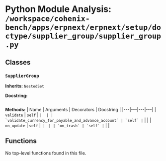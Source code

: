 # Python Module Analysis: `/workspace/cohenix-bench/apps/erpnext/erpnext/setup/doctype/supplier_group/supplier_group.py`

## Classes

### `SupplierGroup`
**Inherits:** `NestedSet`


**Docstring:**
```

```

**Methods:**
| Name | Arguments | Decorators | Docstring |
|---|---|---|---|
| `validate` | `self` | `` |  |
| `validate_currency_for_payable_and_advance_account` | `self` | `` |  |
| `on_update` | `self` | `` |  |
| `on_trash` | `self` | `` |  |





## Functions

No top-level functions found in this file.
